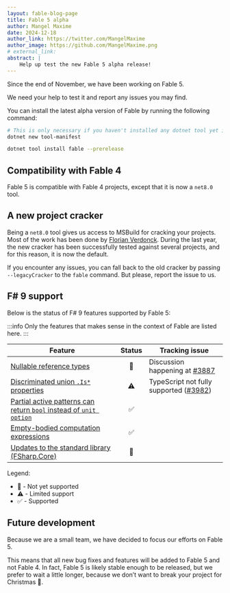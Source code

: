 ```yaml
---
layout: fable-blog-page
title: Fable 5 alpha
author: Mangel Maxime
date: 2024-12-18
author_link: https://twitter.com/MangelMaxime
author_image: https://github.com/MangelMaxime.png
# external_link:
abstract: |
    Help up test the new Fable 5 alpha release!
---
```


Since the end of November, we have been working on Fable 5.

We need your help to test it and report any issues you may find.

You can install the latest alpha version of Fable by running the following command:

```bash
# This is only necessary if you haven't installed any dotnet tool yet in the directory
dotnet new tool-manifest

dotnet tool install fable --prerelease
```

## Compatibility with Fable 4

Fable 5 is compatible with Fable 4 projects, except that it is now a `net8.0` tool.

## A new project cracker

Being a `net8.0` tool gives us access to MSBuild for cracking your projects. Most of the work has been done by [Florian Verdonck](https://bsky.app/profile/nojaf.com). During the last year, the new cracker has been successfully tested against several projects, and for this reason, it is now the default.

If you encounter any issues, you can fall back to the old cracker by passing `--legacyCracker` to the `fable` command. But please, report the issue to us.

## F# 9 support

Below is the status of F# 9 features supported by Fable 5:

:::info
Only the features that makes sense in the context of Fable are listed here.
:::

<table class="table is-striped is-bordered">
    <thead>
        <tr>
            <th>Feature</th>
            <th align="center">Status</th>
            <th align="center">Tracking issue</th>
        </tr>
    </thead>
    <tbody>
        <tr>
            <td><a href="https://learn.microsoft.com/en-us/dotnet/fsharp/whats-new/fsharp-9#nullable-reference-types">Nullable reference types</a></td>
            <td align="center">🚧</td>
            <td>Discussion happening at <a href="https://github.com/fable-compiler/Fable/issues/3887">#3887</a></td>
        </tr>
        <tr>
            <td><a href="https://learn.microsoft.com/en-us/dotnet/fsharp/whats-new/fsharp-9#discriminated-union-is-properties">Discriminated union <code>.Is*</code> properties</a></td>
            <td align="center">⚠️</td>
            <td>TypeScript not fully supported (<a href="https://github.com/fable-compiler/Fable/pull/3982">#3982</a>)</td>
        </tr>
        <tr>
            <td><a href="https://learn.microsoft.com/en-us/dotnet/fsharp/whats-new/fsharp-9#partial-active-patterns-can-return-bool-instead-of-unit-option">Partial active patterns can return <code>bool</code> instead of <code>unit option</code></a></td>
            <td align="center">✅</td>
            <td align="center"></td>
        </tr>
        <tr>
            <td><a href="https://learn.microsoft.com/en-us/dotnet/fsharp/whats-new/fsharp-9#empty-bodied-computation-expressions">Empty-bodied computation expressions</a></td>
            <td align="center">✅</td>
            <td align="center"></td>
        </tr>
        <tr>
            <td><a href="https://learn.microsoft.com/en-us/dotnet/fsharp/whats-new/fsharp-9#updates-to-the-standard-library-fsharpcore">Updates to the standard library (FSharp.Core)</a></td>
            <td align="center">🚧</td>
            <td align="center"></td>
        </tr>
   </tbody>
</table>

Legend:

- 🚧 - Not yet supported
- ⚠️ - Limited support
- ✅ - Supported

## Future development

Because we are a small team, we have decided to focus our efforts on Fable 5.

This means that all new bug fixes and features will be added to Fable 5 and not Fable 4. In fact, Fable 5 is likely stable enough to be released, but we prefer to wait a little longer, because we don’t want to break your project for Christmas 🎄.
